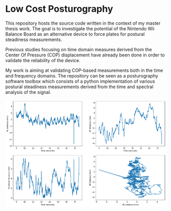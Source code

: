 # Low Cost Posturography

This repository hosts the source code written in the context of my master thesis work.
The goal is to investigate the potential of the Nintendo Wii Balance Board as an alternative device to force plates for postural steadiness measurements.

Previous studies focusing on time domain measures derived from the Center Of Pressure (COP) displacement have already been done in order to validate the reliability of the device.

My work is aiming at validating COP-based measurements both in the time and frequency domains. The repository can be seen as a posturography software toolbox which consists of a python implementation of various postural steadiness measurements derived from the time and spectral analysis of the signal.

![img](docs/stabilogram_example.png)

